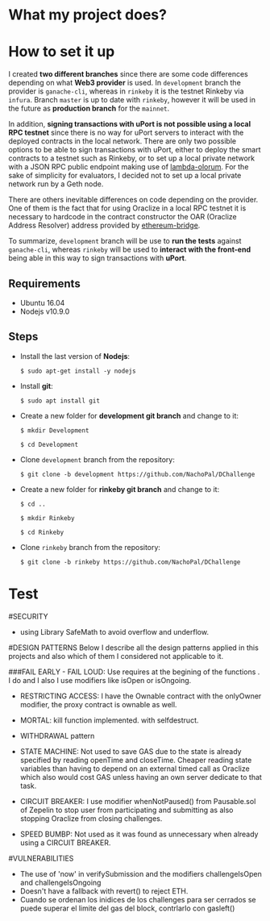 # What my project does?

# How to set it up
I created **two different branches** since there are some code differences depending on what **Web3 provider** is used. In `development` branch the provider is `ganache-cli`, whereas in `rinkeby` it is the testnet Rinkeby via `infura`. Branch `master` is up to date with `rinkeby`, however it will be used in the future as **production branch** for the `mainnet`.

In addition, **signing transactions with uPort is not possible using a local RPC testnet** since there is no way for uPort servers to interact with the deployed contracts in the local network. There are only two possible options to be able to sign transactions with uPort, either to deploy the smart contracts to a testnet such as Rinkeby, or to set up a local private network with a JSON RPC public endpoint making use of [lambda-olorum](https://github.com/uport-project/lambda-olorun). For the sake of simplicity for evaluators, I decided not to set up a local private network run by a Geth node.

There are others inevitable differences on code depending on the provider. One of them is the fact that for using Oraclize in a local RPC testnet it is necessary to hardcode in the contract constructor the OAR (Oraclize Address Resolver) address provided by [ethereum-bridge](https://github.com/oraclize/ethereum-bridge).

To summarize, `development` branch will be use to **run the tests** against `ganache-cli`, whereas `rinkeby` will be used to **interact with the front-end** being able in this way to sign transactions with **uPort**.

## Requirements
  * Ubuntu 16.04
  * Nodejs v10.9.0

## Steps
  * Install the last version of **Nodejs**:

    `$ sudo apt-get install -y nodejs`
  * Install **git**:

    `$ sudo apt install git`
  * Create a new folder for **development git branch** and change to it:

    `$ mkdir Development`

    `$ cd Development`
  * Clone `development` branch from the repository:

    `$ git clone -b development https://github.com/NachoPal/DChallenge`
  * Create a new folder for **rinkeby git branch** and change to it:

    `$ cd ..`

    `$ mkdir Rinkeby`

    `$ cd Rinkeby`
  * Clone `rinkeby` branch from the repository:

    `$ git clone -b rinkeby https://github.com/NachoPal/DChallenge`

# Test



#SECURITY
- using Library SafeMath to avoid overflow and underflow.

#DESIGN PATTERNS
Below I describe all the design patterns applied in this projects and also which of them I considered not applicable to it.

###FAIL EARLY - FAIL LOUD:
Use requires at the begining of the functions .
I do and I also I use modifiers like isOpen or isOngoing.

- RESTRICTING ACCESS: I have the Ownable contract with the onlyOwner modifier, the proxy contract is ownable as well.

- MORTAL: kill function implemented. with selfdestruct.

- WITHDRAWAL pattern

- STATE MACHINE: Not used to save GAS due to the state is already specified by reading openTime and closeTime. Cheaper reading state variables than having to depend on an external timed call as Oraclize which also would cost GAS unless having an own server dedicate to that task.

- CIRCUIT BREAKER: I use modifier whenNotPaused() from Pausable.sol of Zepelin to stop user from participating and submitting as also stopping Oraclize from closing challenges.

- SPEED BUMBP: Not used as it was found as unnecessary when already using a CIRCUIT BREAKER.


#VULNERABILITIES
- The use of 'now' in verifySubmission and the modifiers challengeIsOpen and challengeIsOngoing
- Doesn't have a fallback with revert() to reject ETH.
- Cuando se ordenan los inidices de los challenges para ser cerrados se puede superar el limite del gas del block, contrlarlo con gasleft()
